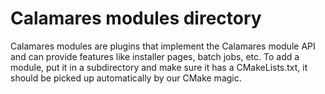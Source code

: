 Calamares modules directory
===

Calamares modules are plugins that implement the Calamares module API and can provide features like installer pages, batch jobs, etc.
To add a module, put it in a subdirectory and make sure it has a CMakeLists.txt, it should be picked up automatically by our CMake magic.
